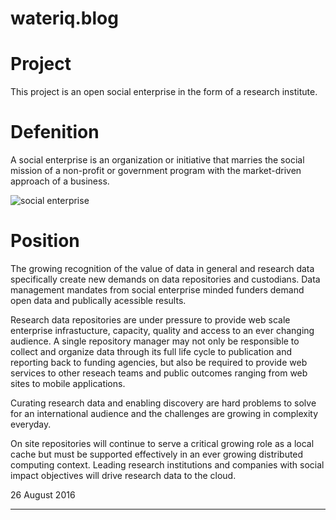 # wateriq.blog

# Project

This project is an open social enterprise in the form of a research institute.

# Defenition

A social enterprise is an organization or initiative that marries the social mission of a non-profit or government program with the market-driven approach of a business.

![social enterprise](https://socialenterprise.us/wp-content/uploads/2015/07/Spectrum1-968x400.jpg)

# Position

The growing recognition of the value of data in general and research data specifically create new demands on data repositories and custodians. Data management mandates from social enterprise minded funders demand open data and publically acessible results.

Research data repositories are under pressure to provide web scale enterprise infrastucture, capacity, quality and access to an ever changing audience. A single repository manager may not only be responsible to collect and organize data through its full life cycle to publication and reporting back to funding agencies, but also be required to provide web services to other reseach teams and public outcomes ranging from web sites to mobile applications.

Curating research data and enabling discovery are hard problems to solve for an international audience and the challenges are growing in complexity everyday.

On site repositories will continue to serve a critical growing role as a local cache but must be supported effectively in an ever growing distributed computing context. Leading research institutions and companies with social impact objectives will drive research data to the cloud.

26 August 2016

---
